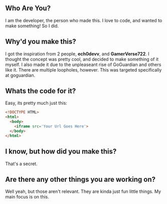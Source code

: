 
## Who Are You?
I am the developer, the person who made this. I love to code, and wanted to make something! So I did.
## Why'd you make this?
I got the inspiration from 2 people, **ech0devv**, and **GamerVerse722**. I thought the concept was pretty cool, and decided to make something of it myself. I also made it due to the unpleaseant rise of GoGuardian and others like it. There are multiple loopholes, however. This was targeted specifically at goguardian.
## Whats the code for it?
Easy, its pretty much just this:
~~~ html
<!DOCTYPE HTML>
<html>
  <body>
    <iframe src='Your Url Goes Here'>
  </body>
</html>
~~~
## I know, but how did you make this?
That's a secret.
## Are there any other things you are working on?
Well yeah, but those aren't relevant. They are kinda just fun little things. My main focus is on this.
